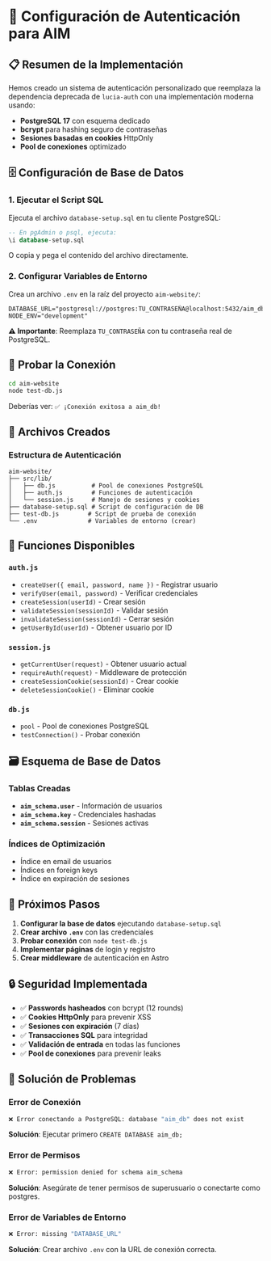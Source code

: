 # 🔐 Configuración de Autenticación para AIM

## 📋 Resumen de la Implementación

Hemos creado un sistema de autenticación personalizado que reemplaza la dependencia deprecada de `lucia-auth` con una implementación moderna usando:

- **PostgreSQL 17** con esquema dedicado
- **bcrypt** para hashing seguro de contraseñas
- **Sesiones basadas en cookies** HttpOnly
- **Pool de conexiones** optimizado

## 🗄️ Configuración de Base de Datos

### 1. Ejecutar el Script SQL

Ejecuta el archivo `database-setup.sql` en tu cliente PostgreSQL:

```sql
-- En pgAdmin o psql, ejecuta:
\i database-setup.sql
```

O copia y pega el contenido del archivo directamente.

### 2. Configurar Variables de Entorno

Crea un archivo `.env` en la raíz del proyecto `aim-website/`:

```env
DATABASE_URL="postgresql://postgres:TU_CONTRASEÑA@localhost:5432/aim_db"
NODE_ENV="development"
```

**⚠️ Importante**: Reemplaza `TU_CONTRASEÑA` con tu contraseña real de PostgreSQL.

## 🧪 Probar la Conexión

```bash
cd aim-website
node test-db.js
```

Deberías ver: `✅ ¡Conexión exitosa a aim_db!`

## 📁 Archivos Creados

### Estructura de Autenticación

```
aim-website/
├── src/lib/
│   ├── db.js          # Pool de conexiones PostgreSQL
│   ├── auth.js        # Funciones de autenticación
│   └── session.js     # Manejo de sesiones y cookies
├── database-setup.sql # Script de configuración de DB
├── test-db.js        # Script de prueba de conexión
└── .env              # Variables de entorno (crear)
```

## 🔧 Funciones Disponibles

### `auth.js`
- `createUser({ email, password, name })` - Registrar usuario
- `verifyUser(email, password)` - Verificar credenciales
- `createSession(userId)` - Crear sesión
- `validateSession(sessionId)` - Validar sesión
- `invalidateSession(sessionId)` - Cerrar sesión
- `getUserById(userId)` - Obtener usuario por ID

### `session.js`
- `getCurrentUser(request)` - Obtener usuario actual
- `requireAuth(request)` - Middleware de protección
- `createSessionCookie(sessionId)` - Crear cookie
- `deleteSessionCookie()` - Eliminar cookie

### `db.js`
- `pool` - Pool de conexiones PostgreSQL
- `testConnection()` - Probar conexión

## 🗃️ Esquema de Base de Datos

### Tablas Creadas

- **`aim_schema.user`** - Información de usuarios
- **`aim_schema.key`** - Credenciales hashadas
- **`aim_schema.session`** - Sesiones activas

### Índices de Optimización

- Índice en email de usuarios
- Índices en foreign keys
- Índice en expiración de sesiones

## 🔄 Próximos Pasos

1. **Configurar la base de datos** ejecutando `database-setup.sql`
2. **Crear archivo `.env`** con las credenciales
3. **Probar conexión** con `node test-db.js`
4. **Implementar páginas** de login y registro
5. **Crear middleware** de autenticación en Astro

## 🔒 Seguridad Implementada

- ✅ **Passwords hasheados** con bcrypt (12 rounds)
- ✅ **Cookies HttpOnly** para prevenir XSS
- ✅ **Sesiones con expiración** (7 días)
- ✅ **Transacciones SQL** para integridad
- ✅ **Validación de entrada** en todas las funciones
- ✅ **Pool de conexiones** para prevenir leaks

## 🐛 Solución de Problemas

### Error de Conexión
```bash
❌ Error conectando a PostgreSQL: database "aim_db" does not exist
```
**Solución**: Ejecutar primero `CREATE DATABASE aim_db;`

### Error de Permisos
```bash
❌ Error: permission denied for schema aim_schema
```
**Solución**: Asegúrate de tener permisos de superusuario o conectarte como postgres.

### Error de Variables de Entorno
```bash
❌ Error: missing "DATABASE_URL"
```
**Solución**: Crear archivo `.env` con la URL de conexión correcta. 